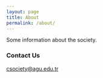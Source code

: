 ```yaml
---
layout: page
title: About
permalink: /about/
---
```


Some information about the society.

### Contact Us

[csociety@agu.edu.tr](mailto:csociety@agu.edu.tr)